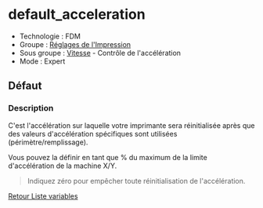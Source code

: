 # default_acceleration

* Technologie : FDM
* Groupe : [Réglages de l'Impression](../print_settings/print_settings.md)
* Sous groupe : [Vitesse](../print_settings/print_settings.md#vitesse) - Contrôle de l'accélération
* Mode : Expert

## Défaut

### Description

C'est l'accélération sur laquelle votre imprimante sera réinitialisée après que des valeurs d'accélération spécifiques sont utilisées (périmètre/remplissage). 

Vous pouvez la définir en tant que % du maximum de la limite d'accélération de la machine X/Y.

> Indiquez zéro pour empêcher toute réinitialisation de l'accélération.


[Retour Liste variables](variable_list.md)